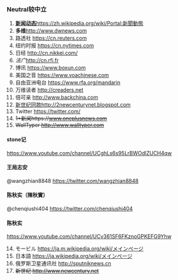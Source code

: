 ### Neutral较中立
1. <u>**新闻动态**</u>https://zh.wikipedia.org/wiki/Portal:新聞動態
2. **多维**http://www.dwnews.com
3. 路透社 https://cn.reuters.com
0. 纽约时报 https://cn.nytimes.com
0. 日经 http://cn.nikkei.com/
4. *法广*http://cn.rfi.fr
5. 博讯 https://www.boxun.com
6. 美国之音 https://www.voachinese.com
7. 自由亚洲电台 https://www.rfa.org/mandarin
8. 万维读者 http://creaders.net
9. 倍可亲 http://www.backchina.com
10. <u>新世纪同款</u>http://2newcenturynet.blogspot.com
11. Twitter https://twitter.com/
12. ~~1+新闻https://www.oneplusnews.com~~
13. ~~WallTyper http://www.walltyper.com~~

#### stone记
https://www.youtube.com/channel/UCghLs6s95LrBWOdlZUCH4qw
#### 王局志安
@wangzhian8848
https://twitter.com/wangzhian8848
#### 陈秋实（陳秋實）
@chenqiushi404
https://twitter.com/chenqiushi404
#### 陈秋实
https://www.youtube.com/channel/UCv361SF6FKznoGPKEFG9Yhw

14. モービル
https://ja.m.wikipedia.org/wiki/メインページ
15. 日本語
https://ja.wikipedia.org/wiki/メインページ
16. 俄罗斯卫星通讯社 http://sputniknews.cn
17. ~~新世纪 http://www.newcentury.net~~
